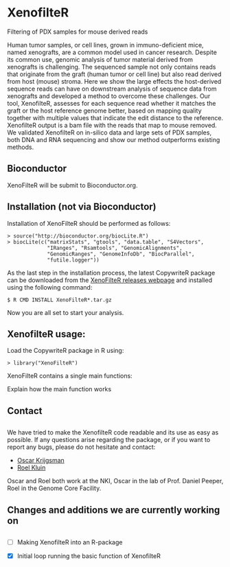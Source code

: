 # XenofilteR
Filtering of PDX samples for mouse derived reads

Human tumor samples, or cell lines, grown in immuno-deficient mice,
named xenografts, are a common model used in cancer research. Despite
its common use, genomic analysis of tumor material derived from
xenografts is challenging. The sequenced sample not only contains reads
that originate from the graft (human tumor or cell line) but also read
derived from host (mouse) stroma. Here we show the large effects the
host-derived sequence reads can have on downstream analysis of sequence
data from xenografts and developed a method to overcome these
challenges. Our tool, XenofilteR, assesses for each sequence read
whether it matches the graft or the host reference genome better, based
on mapping quality together with multiple values that indicate the edit
distance to the reference. XenofilteR output is a bam file with the
reads that map to mouse removed. We validated XenofilteR on in-silico
data and large sets of PDX samples, both DNA and RNA sequencing and show
our method outperforms existing methods.

## Bioconductor

XenoFilteR will be submit to Bioconductor.org. 

## Installation (not via Bioconductor)

Installation of XenoFilteR should be performed as
follows:

    > source("http://bioconductor.org/biocLite.R")
    > biocLite(c("matrixStats", "gtools", "data.table", "S4Vectors", 
                 "IRanges", "Rsamtools", "GenomicAlignments",
                 "GenomicRanges", "GenomeInfoDb", "BiocParallel",
                 "futile.logger"))

As the last step in the installation process, the latest CopywriteR package can
be downloaded from the
[XenoFilteR releases webpage](https://github.com/PeeperLab/XenoFilteR/releases)
and installed using the following command:

    $ R CMD INSTALL XenoFilteR*.tar.gz

Now you are all set to start your analysis.

## XenofilteR usage:

Load the CopywriteR package in R using:

    > library("XenoFilteR")

XenoFilteR contains a single main functions:

Explain how the main function works


## Contact
## 
We have tried to make the XenofilteR code readable and its use as easy
as possible. If any questions arise regarding the package, or if you
want to report any bugs, please do not hesitate and contact:

- [Oscar Krijgsman](mailto:o.krijgsman@nki.nl) 
- [Roel Kluin](mailto:r.kluin@nki.nl)

Oscar and Roel both work at the NKI, Oscar in the lab of Prof. Daniel
Peeper, Roel in the Genome Core Facility.


## Changes and additions we are currently working on
## 
- [ ] Making XenofilteR into an R-package 
- [x] Initial loop running the basic function of XenofilteR

